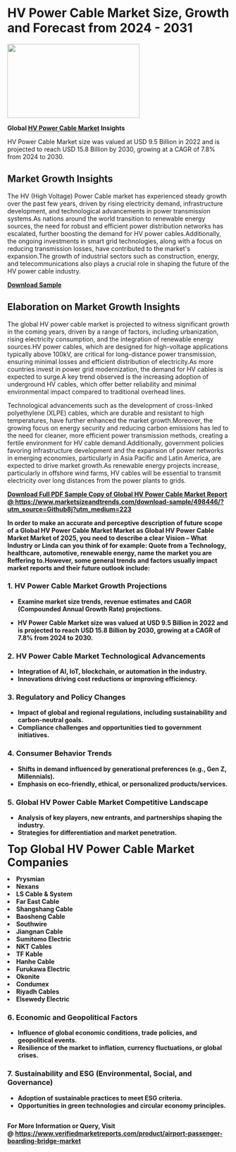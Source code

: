 <H1>HV Power Cable Market Size, Growth and Forecast from 2024 - 2031</H1><img class="aligncenter size-medium wp-image-584254" src="https://thirdeyenews.in/wp-content/uploads/2024/09/Global-Market-Research-300x168.jpeg" alt="" width="300" height="168" /><p><strong>Global&nbsp;<a href="https://www.marketsizeandtrends.com/download-sample/498446/?utm_source=Github8j?utm_medium=223">HV Power Cable Market</a> Insights</strong></p><p>HV Power Cable Market size was valued at USD 9.5 Billion in 2022 and is projected to reach USD 15.8 Billion by 2030, growing at a CAGR of 7.8% from 2024 to 2030.</p><p><h2>Market Growth Insights</h2> <p>The HV (High Voltage) Power Cable market has experienced steady growth over the past few years, driven by rising electricity demand, infrastructure development, and technological advancements in power transmission systems.As nations around the world transition to renewable energy sources, the need for robust and efficient power distribution networks has escalated, further boosting the demand for HV power cables.Additionally, the ongoing investments in smart grid technologies, along with a focus on reducing transmission losses, have contributed to the market's expansion.The growth of industrial sectors such as construction, energy, and telecommunications also plays a crucial role in shaping the future of the HV power cable industry.</p> <p><strong><a href="#">Download Sample</a></strong></p> <h2>Elaboration on Market Growth Insights</h2> <p>The global HV power cable market is projected to witness significant growth in the coming years, driven by a range of factors, including urbanization, rising electricity consumption, and the integration of renewable energy sources.HV power cables, which are designed for high-voltage applications typically above 100kV, are critical for long-distance power transmission, ensuring minimal losses and efficient distribution of electricity.As more countries invest in power grid modernization, the demand for HV cables is expected to surge.A key trend observed is the increasing adoption of underground HV cables, which offer better reliability and minimal environmental impact compared to traditional overhead lines.</p> <p>Technological advancements such as the development of cross-linked polyethylene (XLPE) cables, which are durable and resistant to high temperatures, have further enhanced the market growth.Moreover, the growing focus on energy security and reducing carbon emissions has led to the need for cleaner, more efficient power transmission methods, creating a fertile environment for HV cable demand.Additionally, government policies favoring infrastructure development and the expansion of power networks in emerging economies, particularly in Asia Pacific and Latin America, are expected to drive market growth.As renewable energy projects increase, particularly in offshore wind farms, HV cables will be essential to transmit electricity over long distances from the power plants to grids.</p> <p><strong><a href="#"></p><p><span class=""><strong>Download Full PDF Sample Copy of Global HV Power Cable Market Report</strong> @ <a href="https://www.marketsizeandtrends.com/download-sample/498446/?utm_source=Github8j?utm_medium=223" target="_blank">https://www.marketsizeandtrends.com/download-sample/498446/?utm_source=Github8j?utm_medium=223</a></span></p><p>In order to make an accurate and perceptive description of future scope of a Global&nbsp;HV Power Cable Market Market as Global&nbsp;HV Power Cable Market Market of 2025, you need to describe a clear Vision &ndash; What Industry or Linda can you think of for example: Quote from a Technology, healthcare, automotive, renewable energy, name the market you are Reffering to.However, some general trends and factors usually impact market reports and their future outlook include:</p><h3>1.&nbsp;<strong>HV Power Cable Market Growth Projections</strong></h3><ul><li>Examine market size trends, revenue estimates and CAGR (Compounded Annual Growth Rate) projections.</li><li><p>HV Power Cable Market size was valued at USD 9.5 Billion in 2022 and is projected to reach USD 15.8 Billion by 2030, growing at a CAGR of 7.8% from 2024 to 2030.</p></li></ul><h3>2.&nbsp;<strong>HV Power Cable Market Technological Advancements</strong></h3><ul><li>Integration of AI, IoT, blockchain, or automation in the industry.</li><li>Innovations driving cost reductions or improving efficiency.</li></ul><h3>3.&nbsp;<strong>Regulatory and Policy Changes</strong></h3><ul><li>Impact of global and regional regulations, including sustainability and carbon-neutral goals.</li><li>Compliance challenges and opportunities tied to government initiatives.</li></ul><h3>4.&nbsp;<strong>Consumer Behavior Trends</strong></h3><ul><li>Shifts in demand influenced by generational preferences (e.g., Gen Z, Millennials).</li><li>Emphasis on eco-friendly, ethical, or personalized products/services.</li></ul><h3>5.&nbsp;<strong>Global HV Power Cable Market Competitive Landscape</strong></h3><ul><li>Analysis of key players, new entrants, and partnerships shaping the industry.</li><li>Strategies for differentiation and market penetration.</li></ul><p data-pm-slice="1 1 []"><span style="color: inherit; font-family: inherit; font-size: 25px;">Top Global HV Power Cable Market Companies</span></p><div class="" data-test-id=""><p><li>Prysmian</li><li> Nexans</li><li> LS Cable & System</li><li> Far East Cable</li><li> Shangshang Cable</li><li> Baosheng Cable</li><li> Southwire</li><li> Jiangnan Cable</li><li> Sumitomo Electric</li><li> NKT Cables</li><li> TF Kable</li><li> Hanhe Cable</li><li> Furukawa Electric</li><li> Okonite</li><li> Condumex</li><li> Riyadh Cables</li><li> Elsewedy Electric</li></p></div><h3>6.&nbsp;<strong>Economic and Geopolitical Factors</strong></h3><ul><li>Influence of global economic conditions, trade policies, and geopolitical events.</li><li>Resilience of the market to inflation, currency fluctuations, or global crises.</li></ul><h3>7.&nbsp;<strong>Sustainability and ESG (Environmental, Social, and Governance)</strong></h3><ul><li>Adoption of sustainable practices to meet ESG criteria.</li><li>Opportunities in green technologies and circular economy principles.</li></ul><h2><strong style="font-size: 14px;">For More Information or Query, Visit @&nbsp;</strong><a style="background-color: #ffffff; font-size: 14px;" href="https://www.marketsizeandtrends.com/report/hv-power-cable-market/" target="_blank">https://www.verifiedmarketreports.com/product/airport-passenger-boarding-bridge-market</a></h2>